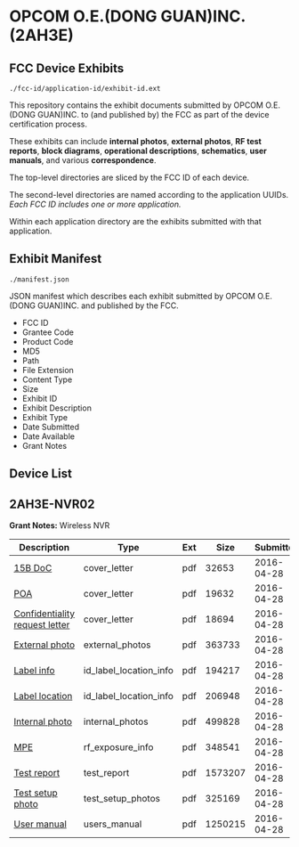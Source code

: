 # OPCOM O.E.(DONG GUAN)INC. (2AH3E)
## FCC Device Exhibits

```
./fcc-id/application-id/exhibit-id.ext
```

This repository contains the exhibit documents submitted by OPCOM O.E.(DONG GUAN)INC. to (and published by) the FCC as part of the device certification process.

These exhibits can include **internal photos**, **external photos**, **RF test reports**, **block diagrams**, **operational descriptions**, **schematics**, **user manuals**, and various **correspondence**.

The top-level directories are sliced by the FCC ID of each device.

The second-level directories are named according to the application UUIDs. *Each FCC ID includes one or more application.*

Within each application directory are the exhibits submitted with that application. 

## Exhibit Manifest

```
./manifest.json
```

JSON manifest which describes each exhibit submitted by OPCOM O.E.(DONG GUAN)INC. and published by the FCC.

- FCC ID
- Grantee Code
- Product Code
- MD5
- Path
- File Extension
- Content Type
- Size
- Exhibit ID
- Exhibit Description
- Exhibit Type
- Date Submitted
- Date Available
- Grant Notes

## Device List
## 2AH3E-NVR02
**Grant Notes:** Wireless NVR

| Description | Type | Ext | Size | Submitted | Available |
| ----------- | ---- | --- | ---- | --------- | --------- |
| [15B DoC](2AH3E-NVR02/ada9532268dd21abf694fac243ea15eb/2973737.pdf) | cover_letter | pdf | 32653 | 2016-04-28 | 2016-04-28 |
| [POA](2AH3E-NVR02/ada9532268dd21abf694fac243ea15eb/2973738.pdf) | cover_letter | pdf | 19632 | 2016-04-28 | 2016-04-28 |
| [Confidentiality request letter](2AH3E-NVR02/ada9532268dd21abf694fac243ea15eb/2973739.pdf) | cover_letter | pdf | 18694 | 2016-04-28 | 2016-04-28 |
| [External photo](2AH3E-NVR02/ada9532268dd21abf694fac243ea15eb/2973747.pdf) | external_photos | pdf | 363733 | 2016-04-28 | 2016-04-28 |
| [Label info](2AH3E-NVR02/ada9532268dd21abf694fac243ea15eb/2973748.pdf) | id_label_location_info | pdf | 194217 | 2016-04-28 | 2016-04-28 |
| [Label location](2AH3E-NVR02/ada9532268dd21abf694fac243ea15eb/2973749.pdf) | id_label_location_info | pdf | 206948 | 2016-04-28 | 2016-04-28 |
| [Internal photo](2AH3E-NVR02/ada9532268dd21abf694fac243ea15eb/2973750.pdf) | internal_photos | pdf | 499828 | 2016-04-28 | 2016-04-28 |
| [MPE](2AH3E-NVR02/ada9532268dd21abf694fac243ea15eb/2973744.pdf) | rf_exposure_info | pdf | 348541 | 2016-04-28 | 2016-04-28 |
| [Test report](2AH3E-NVR02/ada9532268dd21abf694fac243ea15eb/2973745.pdf) | test_report | pdf | 1573207 | 2016-04-28 | 2016-04-28 |
| [Test setup photo](2AH3E-NVR02/ada9532268dd21abf694fac243ea15eb/2973746.pdf) | test_setup_photos | pdf | 325169 | 2016-04-28 | 2016-04-28 |
| [User manual](2AH3E-NVR02/ada9532268dd21abf694fac243ea15eb/2973751.pdf) | users_manual | pdf | 1250215 | 2016-04-28 | 2016-04-28 |
